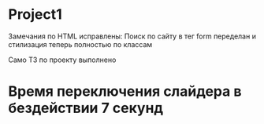 # Project1

Замечания по HTML исправлены: Поиск по сайту в тег form переделан и стилизация теперь полностью по классам

Само ТЗ по проекту выполнено
# Время переключения слайдера в бездействии 7 секунд